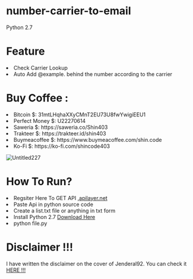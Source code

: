 # number-carrier-to-email

Python 2.7

# Feature 

<li>Check Carrier Lookup</li>
<li>Auto Add @example. behind the number according to the carrier</li>

# Buy Coffee :

<li>Bitcoin $: 31mtLHqhaXXyCMnT2EU73U8fwYwigiEEU1</li>
<li>Perfect Money $: U22270614</li>
<li>Saweria $: https://saweria.co/Shin403</li>
<li>Trakteer $: https://trakteer.id/shin403</li>
<li>Buymeacoffee $: https://www.buymeacoffee.com/shin.code</li>
<li>Ko-Fi $: https://ko-fi.com/shincode403</li>

![Untitled227](https://github.com/user-attachments/assets/763b3c75-f4bc-4af7-9071-1ec01b44f22b)


# How To Run?

<li>Regsiter Here To GET API ,<a href="http://apilayer.net/">apilayer.net</a></li>
<li>Paste Api in python source code </li> 
<li>Create a list.txt file or anything in txt form</li>
<li>Install Python 2.7 <a href="https://www.python.org"> Download Here</a></li>
<li>python file.py</li>

# Disclaimer !!!

<p>I have written the disclaimer on the cover of Jenderal92. You can check it <a href="https://github.com/Jenderal92">HERE !!!</a></p>

